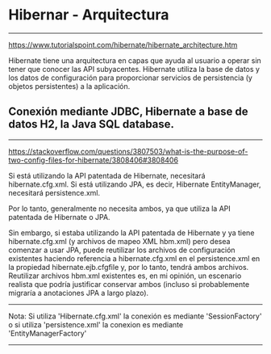 # Hibernar - Arquitectura
------------------------------------------
https://www.tutorialspoint.com/hibernate/hibernate_architecture.htm

Hibernate tiene una arquitectura en capas que ayuda al usuario a operar sin tener que conocer las API subyacentes. Hibernate utiliza la base de datos y los datos de configuración para proporcionar servicios de persistencia (y objetos persistentes) a la aplicación.

## Conexión mediante JDBC, Hibernate a base de datos H2, la Java SQL database.
------------------------------------------------------------------------------
https://stackoverflow.com/questions/3807503/what-is-the-purpose-of-two-config-files-for-hibernate/3808406#3808406

Si está utilizando la API patentada de Hibernate, necesitará hibernate.cfg.xml. Si está utilizando JPA, es decir, Hibernate EntityManager, necesitará persistence.xml.

Por lo tanto, generalmente no necesita ambos, ya que utiliza la API patentada de Hibernate o JPA.

Sin embargo, si estaba utilizando la API patentada de Hibernate y ya tiene hibernate.cfg.xml (y archivos de mapeo XML hbm.xml) pero desea comenzar a usar JPA, puede reutilizar los archivos de configuración existentes haciendo referencia a hibernate.cfg.xml en el persistence.xml en la propiedad hibernate.ejb.cfgfile y, por lo tanto, tendrá ambos archivos. Reutilizar archivos hbm.xml existentes es, en mi opinión, un escenario realista que podría justificar conservar ambos (incluso si probablemente migraría a anotaciones JPA a largo plazo).

***
Nota: Si utiliza 'Hibernate.cfg.xml' la conexión es mediante 'SessionFactory' o 
      si utiliza 'persistence.xml' la conexion es mediante 'EntityManagerFactory'
***
